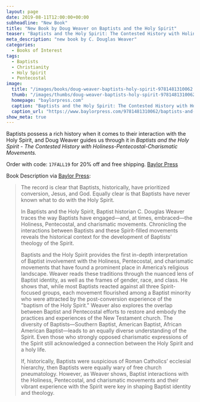 ```yaml
---
layout: page
date: 2019-08-11T12:00:00+00:00
subheadline: "New Book"
title: "New Book by Doug Weaver on Baptists and the Holy Spirit"
teaser: "Baptists and the Holy Spirit: The Contested History with Holiness-Pentecostal-Charismatic Movements by Douglas Weaver"
meta_description: "new book by C. Douglas Weaver"
categories:
  - Books of Interest
tags:
  - Baptists
  - Christianity
  - Holy Spirit
  - Pentecostal
image:
  title: "/images/books/doug-weaver-baptists-holy-spirit-9781481310062.jpg"
  thumb: "/images/thumbs/doug-weaver-baptists-holy-spirit-9781481310062_tn.jpg"
  homepage: "baylorpress.com"
  caption: "Baptists and the Holy Spirit: The Contested History with Holiness-Pentecostal-Charismatic Movements, book cover."
  caption_url: "https://www.baylorpress.com/9781481310062/baptists-and-the-holy-spirit/"
show_meta: true
---
```


Baptists possess a rich history when it comes to their interaction with the Holy Spirit, and Doug Weaver guides us through it in *Baptists and the Holy Spirit - The Contested History with Holiness-Pentecostal-Charismatic Movements.*

Order with code: `17FALL19` for 20% off and free shipping. [Baylor Press](https://baylorpr.es/BaptandSpirit)
<!--more-->
Book Description via [Baylor Press](https://www.baylorpress.com/9781481310062/baptists-and-the-holy-spirit/):
> The record is clear that Baptists, historically, have prioritized conversion, Jesus, and God. Equally clear is that Baptists have never known what to do with the Holy Spirit.
>
> In Baptists and the Holy Spirit, Baptist historian C. Douglas Weaver traces the way Baptists have engaged—and, at times, embraced—the Holiness, Pentecostal, and charismatic movements. Chronicling the interactions between Baptists and these Spirit-filled movements reveals the historical context for the development of Baptists’ theology of the Spirit.
>
> Baptists and the Holy Spirit provides the first in-depth interpretation of Baptist involvement with the Holiness, Pentecostal, and charismatic movements that have found a prominent place in America’s religious landscape. Weaver reads these traditions through the nuanced lens of Baptist identity, as well as the frames of gender, race, and class. He shows that, while most Baptists reacted against all three Spirit-focused groups, each movement flourished among a Baptist minority who were attracted by the post-conversion experience of the "baptism of the Holy Spirit." Weaver also explores the overlap between Baptist and Pentecostal efforts to restore and embody the practices and experiences of the New Testament church. The diversity of Baptists—Southern Baptist, American Baptist, African American Baptist—leads to an equally diverse understanding of the Spirit. Even those who strongly opposed charismatic expressions of the Spirit still acknowledged a connection between the Holy Spirit and a holy life.
>
> If, historically, Baptists were suspicious of Roman Catholics’ ecclesial hierarchy, then Baptists were equally wary of free church pneumatology. However, as Weaver shows, Baptist interactions with the Holiness, Pentecostal, and charismatic movements and their vibrant experience with the Spirit were key in shaping Baptist identity and theology.
